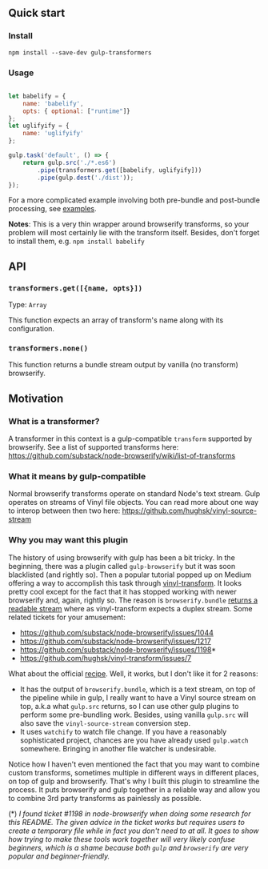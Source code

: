 ## Quick start

### Install

```
npm install --save-dev gulp-transformers
```

### Usage

```javascript

let babelify = {
    name: 'babelify',
    opts: { optional: ["runtime"]}
};
let uglifyify = {
    name: 'uglifyify'
};

gulp.task('default', () => {
    return gulp.src('./*.es6')
        .pipe(transformers.get([babelify, uglifyify]))
        .pipe(gulp.dest('./dist'));
});
```

For a more complicated example involving both pre-bundle and post-bundle processing, see [examples](https://github.com/limdauto/gulp-transformers/tree/master/examples).

**Notes**: This is a very thin wrapper around browserify transforms, so your problem will most certainly lie with the transform itself. Besides, don't forget to install them, e.g. `npm install babelify`

## API

### `transformers.get([{name, opts}])`

Type: `Array`

This function expects an array of transform's name along with its configuration.

### `transformers.none()`

This function returns a bundle stream output by vanilla (no transform) browserify.

## Motivation

### What is a transformer?

A transformer in this context is a gulp-compatible `transform` supported by browserify. See a list of supported transforms here: https://github.com/substack/node-browserify/wiki/list-of-transforms

### What it means by gulp-compatible

Normal browserify transforms operate on standard Node's text stream. Gulp operates on streams of Vinyl file objects. You can read more about one way to interop between then two here: https://github.com/hughsk/vinyl-source-stream

### Why you may want this plugin

The history of using browserify with gulp has been a bit tricky. In the beginning, there was a plugin called `gulp-browserify` but it was soon blacklisted (and rightly so). Then a popular tutorial popped up on Medium offering a way to accomplish this task through [vinyl-transform](https://www.npmjs.com/package/vinyl-transform). It looks pretty cool except for the fact that it has stopped working with newer browserify and, again, rightly so. The reason is `browserify.bundle` [returns a readable stream](https://github.com/substack/node-browserify/tree/37a805719dcf4d729fc7ff2b45bb6b01b367650b#bbundleopts-cb) where as vinyl-transform expects a duplex stream. Some related tickets for your amusement:

- https://github.com/substack/node-browserify/issues/1044
- https://github.com/substack/node-browserify/issues/1217
- https://github.com/substack/node-browserify/issues/1198*
- https://github.com/hughsk/vinyl-transform/issues/7

What about the official [recipe](https://github.com/gulpjs/gulp/blob/master/docs/recipes/fast-browserify-builds-with-watchify.md). Well, it works, but I don't like it for 2 reasons:

- It has the output of `browserify.bundle`, which is a text stream, on top of the pipeline while in gulp, I really want to have a Vinyl source stream on top, a.k.a what `gulp.src` returns, so I can use other gulp plugins to perform some pre-bundling work. Besides, using vanilla `gulp.src` will also save the `vinyl-source-stream` conversion step.
- It uses `watchify` to watch file change. If you have a reasonably sophisticated project, chances are you have already used `gulp.watch` somewhere. Bringing in another file watcher is undesirable.

Notice how I haven't even mentioned the fact that you may want to combine custom transforms, sometimes multiple in different ways in different places, on top of gulp and browserify. That's why I built this plugin to streamline the process. It puts browserify and gulp together in a reliable way and allow you to combine 3rd party transforms as painlessly as possible.

(\*) *I found ticket #1198 in node-browserify when doing some research for this README. The given advice in the ticket works but requires users to create a temporary file while in fact you don't need to at all. It goes to show how trying to make these tools work together will very likely confuse beginners, which is a shame because both `gulp` and `browserify` are very popular and beginner-friendly.*
